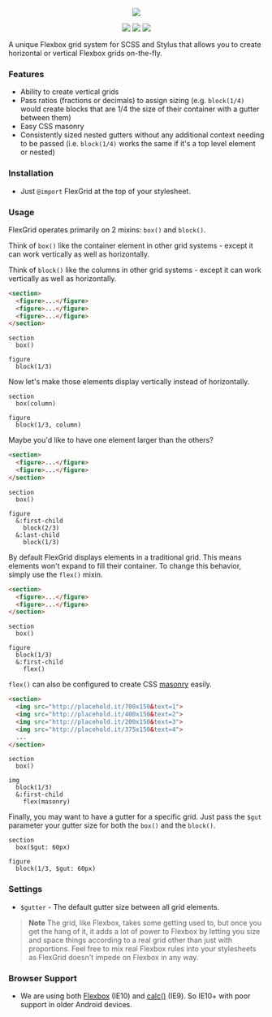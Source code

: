 <p align="center">
  <img src="http://corysimmons.github.io/flexgrid/img/flexgrid-logo.svg">
</p>

<p align="center">
  <img src="https://img.shields.io/npm/v/flexgrid.svg">
  <img src="https://img.shields.io/bower/v/flex-grid.svg">
  <img src="http://img.shields.io/npm/dm/flexgrid.svg">
</p>

A unique Flexbox grid system for SCSS and Stylus that allows you to create horizontal or vertical Flexbox grids on-the-fly.


### Features

- Ability to create vertical grids
- Pass ratios (fractions or decimals) to assign sizing (e.g. `block(1/4)` would create blocks that are 1/4 the size of their container with a gutter between them)
- Easy CSS masonry
- Consistently sized nested gutters without any additional context needing to be passed (i.e. `block(1/4)` works the same if it's a top level element or nested)


### Installation

- Just `@import` FlexGrid at the top of your stylesheet.


### Usage

FlexGrid operates primarily on 2 mixins: `box()` and `block()`.

Think of `box()` like the container element in other grid systems - except it can work vertically as well as horizontally.

Think of `block()` like the columns in other grid systems - except it can work vertically as well as horizontally.

```html
<section>
  <figure>...</figure>
  <figure>...</figure>
  <figure>...</figure>
</section>
```

```stylus
section
  box()

figure
  block(1/3)
```

Now let's make those elements display vertically instead of horizontally.

```stylus
section
  box(column)

figure
  block(1/3, column)
```

Maybe you'd like to have one element larger than the others?

```html
<section>
  <figure>...</figure>
  <figure>...</figure>
</section>
```

```stylus
section
  box()

figure
  &:first-child
    block(2/3)
  &:last-child
    block(1/3)
```

By default FlexGrid displays elements in a traditional grid. This means elements won't expand to fill their container. To change this behavior, simply use the `flex()` mixin.

```html
<section>
  <figure>...</figure>
  <figure>...</figure>
</section>
```

```stylus
section
  box()

figure
  block(1/3)
  &:first-child
    flex()
```

`flex()` can also be configured to create CSS [masonry](http://masonry.desandro.com/) easily.

```html
<section>
  <img src="http://placehold.it/700x150&text=1">
  <img src="http://placehold.it/400x150&text=2">
  <img src="http://placehold.it/200x150&text=3">
  <img src="http://placehold.it/375x150&text=4">
  ...
</section>
```

```stylus
section
  box()

img
  block(1/3)
  &:first-child
    flex(masonry)
```

Finally, you may want to have a gutter for a specific grid. Just pass the `$gut` parameter your gutter size for both the `box()` and the `block()`.

```stylus
section
  box($gut: 60px)

figure
  block(1/3, $gut: 60px)
```


### Settings

- `$gutter` - The default gutter size between all grid elements.


> **Note** The grid, like Flexbox, takes some getting used to, but once you get the hang of it, it adds a lot of power to Flexbox by letting you size and space things according to a real grid other than just with proportions. Feel free to mix real Flexbox rules into your stylesheets as FlexGrid doesn't impede on Flexbox in any way.


### Browser Support

- We are using both [Flexbox](http://caniuse.com/#feat=flexbox) (IE10) and [calc()](http://caniuse.com/#feat=calc) (IE9). So IE10+ with poor support in older Android devices.
